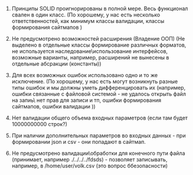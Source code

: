 

1) Принципы SOLID проигнорированы в полной мере. Весь функционал свален в один класс. (По хорошему, у нас есть несколько ответственностей, как минимум классы валидации, классы формирования сайтмапов )

2) Не предусмотрено возможностей расширения (Владение ООП) (Не выделено в отдельные классы формирование различных форматов, не используется наследование\использование интерфейсов, возможные варианты, например, расширений не вынесены в отдельные абсракции (константы))

3) Для всех возможных ошибок использовано одно и то же исключение. (По хорошему, у нас есть могут возникнуть разные типы ошибок и мы должны уметь дифференцировать их (например, ошибки связанные с файловой системой - не удалось открыть файл на запиь\ нет прав для записи и тп, ошибки формирования сайтмапов, ошибки валидации ))

4) Нет валидации общего объема входных параметров (если там будет 10000000000 строк?)

5) При наличии дополнительных параметров во входных данных - при формировании json и csv - они попадают в сайтмап.

6) Не предусмотрено валидации\обработки для конечного пути файла (принимает, например ./../../../fdsds)  - позволяет записывать, например, в /home/user/volk.csv (это вопрос ббезопасности)